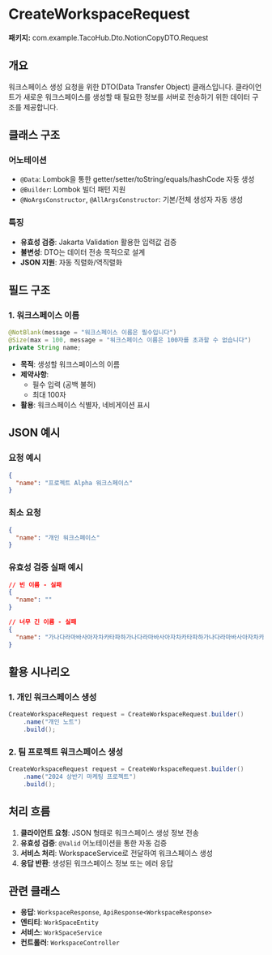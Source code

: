 # CreateWorkspaceRequest

**패키지:** com.example.TacoHub.Dto.NotionCopyDTO.Request

## 개요
워크스페이스 생성 요청을 위한 DTO(Data Transfer Object) 클래스입니다. 클라이언트가 새로운 워크스페이스를 생성할 때 필요한 정보를 서버로 전송하기 위한 데이터 구조를 제공합니다.

## 클래스 구조

### 어노테이션
- `@Data`: Lombok을 통한 getter/setter/toString/equals/hashCode 자동 생성
- `@Builder`: Lombok 빌더 패턴 지원
- `@NoArgsConstructor`, `@AllArgsConstructor`: 기본/전체 생성자 자동 생성

### 특징
- **유효성 검증**: Jakarta Validation 활용한 입력값 검증
- **불변성**: DTO는 데이터 전송 목적으로 설계
- **JSON 지원**: 자동 직렬화/역직렬화

## 필드 구조

### 1. 워크스페이스 이름
```java
@NotBlank(message = "워크스페이스 이름은 필수입니다")
@Size(max = 100, message = "워크스페이스 이름은 100자를 초과할 수 없습니다")
private String name;
```
- **목적**: 생성할 워크스페이스의 이름
- **제약사항**: 
  - 필수 입력 (공백 불허)
  - 최대 100자
- **활용**: 워크스페이스 식별자, 네비게이션 표시

## JSON 예시

### 요청 예시
```json
{
  "name": "프로젝트 Alpha 워크스페이스"
}
```

### 최소 요청
```json
{
  "name": "개인 워크스페이스"
}
```

### 유효성 검증 실패 예시
```json
// 빈 이름 - 실패
{
  "name": ""
}

// 너무 긴 이름 - 실패  
{
  "name": "가나다라마바사아자차카타파하가나다라마바사아자차카타파하가나다라마바사아자차카타파하가나다라마바사아자차카타파하가나다라마바사"
}
```

## 활용 시나리오

### 1. 개인 워크스페이스 생성
```java
CreateWorkspaceRequest request = CreateWorkspaceRequest.builder()
    .name("개인 노트")
    .build();
```

### 2. 팀 프로젝트 워크스페이스 생성
```java
CreateWorkspaceRequest request = CreateWorkspaceRequest.builder()
    .name("2024 상반기 마케팅 프로젝트")
    .build();
```

## 처리 흐름
1. **클라이언트 요청**: JSON 형태로 워크스페이스 생성 정보 전송
2. **유효성 검증**: `@Valid` 어노테이션을 통한 자동 검증
3. **서비스 처리**: WorkspaceService로 전달하여 워크스페이스 생성
4. **응답 반환**: 생성된 워크스페이스 정보 또는 에러 응답

## 관련 클래스
- **응답**: `WorkspaceResponse`, `ApiResponse<WorkspaceResponse>`
- **엔티티**: `WorkSpaceEntity`
- **서비스**: `WorkSpaceService`
- **컨트롤러**: `WorkspaceController`
